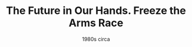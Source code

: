 ---
layout: collection
title: "The Future in Our Hands. Freeze the Arms Race"
keyword: "Anti-Nuclear Movement"
creator: "AFSC, Denver, Colorado"
publisher: "Swarthmore College Peace Collection"
date: "1980s circa"
format: "celluloid pinback button"
description: "dove perched on hand"
identifier: "spcbuttn00011"
language: "english"
contentdm:
  id: 778
---